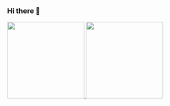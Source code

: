 ### Hi there 👋

<div>
<a href="https://github.com/Gustyper">
<img loading="lazy" height="180em" src="https://github-readme-stats.vercel.app/api/top-langs/?username=Gustyper&layout=compact&langs_count=7&theme=dracula"/>
<img loading="lazy" height="180em" src="https://github-readme-stats.vercel.app/api?username=Gustyper&show_icons=true&theme=dracula&include_all_commits=true&count_private=true"/>
</div>
